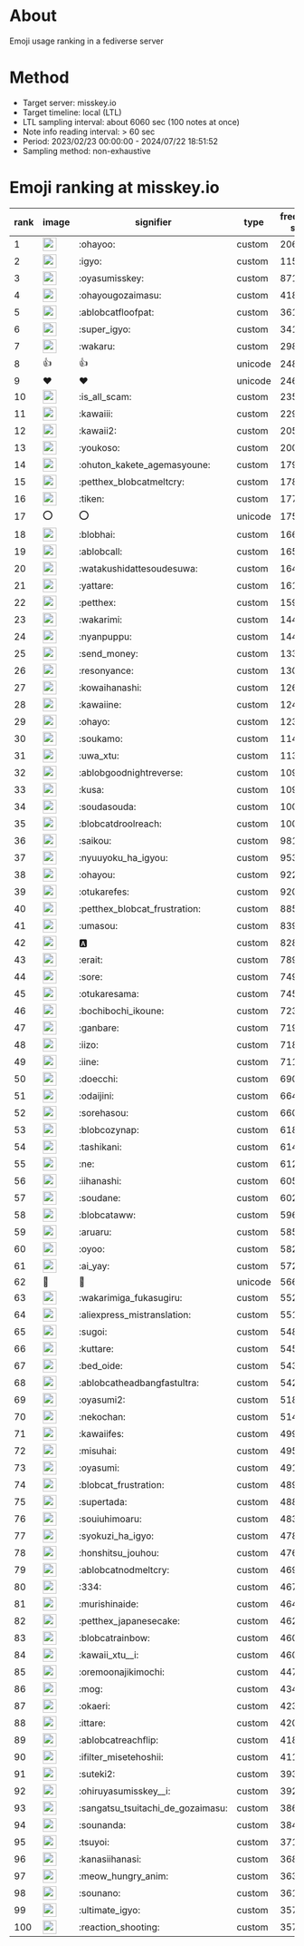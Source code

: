 # About
Emoji usage ranking in a fediverse server

# Method
- Target server: misskey.io
- Target timeline: local (LTL)
- LTL sampling interval: about 6060 sec (100 notes at once)
- Note info reading interval: > 60 sec
- Period: 2023/02/23 00:00:00 - 2024/07/22 18:51:52 
- Sampling method: non-exhaustive

# Emoji ranking at misskey.io

|rank|image|signifier|type|frequency score|
|----|----|----|----|----|
|1|<img height="24" src="https://misskey.io/emoji/ohayoo.webp">|:ohayoo:|custom|206586|
|2|<img height="24" src="https://misskey.io/emoji/igyo.webp">|:igyo:|custom|115236|
|3|<img height="24" src="https://misskey.io/emoji/oyasumisskey.webp">|:oyasumisskey:|custom|87119|
|4|<img height="24" src="https://misskey.io/emoji/ohayougozaimasu.webp">|:ohayougozaimasu:|custom|41841|
|5|<img height="24" src="https://misskey.io/emoji/ablobcatfloofpat.webp">|:ablobcatfloofpat:|custom|36147|
|6|<img height="24" src="https://misskey.io/emoji/super_igyo.webp">|:super_igyo:|custom|34186|
|7|<img height="24" src="https://misskey.io/emoji/wakaru.webp">|:wakaru:|custom|29893|
|8|👍|👍|unicode|24868|
|9|❤|❤|unicode|24623|
|10|<img height="24" src="https://misskey.io/emoji/is_all_scam.webp">|:is_all_scam:|custom|23573|
|11|<img height="24" src="https://misskey.io/emoji/kawaiii.webp">|:kawaiii:|custom|22966|
|12|<img height="24" src="https://misskey.io/emoji/kawaii2.webp">|:kawaii2:|custom|20538|
|13|<img height="24" src="https://misskey.io/emoji/youkoso.webp">|:youkoso:|custom|20012|
|14|<img height="24" src="https://misskey.io/emoji/ohuton_kakete_agemasyoune.webp">|:ohuton_kakete_agemasyoune:|custom|17973|
|15|<img height="24" src="https://misskey.io/emoji/petthex_blobcatmeltcry.webp">|:petthex_blobcatmeltcry:|custom|17847|
|16|<img height="24" src="https://misskey.io/emoji/tiken.webp">|:tiken:|custom|17722|
|17|⭕|⭕|unicode|17531|
|18|<img height="24" src="https://misskey.io/emoji/blobhai.webp">|:blobhai:|custom|16611|
|19|<img height="24" src="https://misskey.io/emoji/ablobcall.webp">|:ablobcall:|custom|16559|
|20|<img height="24" src="https://misskey.io/emoji/watakushidattesoudesuwa.webp">|:watakushidattesoudesuwa:|custom|16422|
|21|<img height="24" src="https://misskey.io/emoji/yattare.webp">|:yattare:|custom|16195|
|22|<img height="24" src="https://misskey.io/emoji/petthex.webp">|:petthex:|custom|15982|
|23|<img height="24" src="https://misskey.io/emoji/wakarimi.webp">|:wakarimi:|custom|14451|
|24|<img height="24" src="https://misskey.io/emoji/nyanpuppu.webp">|:nyanpuppu:|custom|14400|
|25|<img height="24" src="https://misskey.io/emoji/send_money.webp">|:send_money:|custom|13306|
|26|<img height="24" src="https://misskey.io/emoji/resonyance.webp">|:resonyance:|custom|13010|
|27|<img height="24" src="https://misskey.io/emoji/kowaihanashi.webp">|:kowaihanashi:|custom|12627|
|28|<img height="24" src="https://misskey.io/emoji/kawaiine.webp">|:kawaiine:|custom|12400|
|29|<img height="24" src="https://misskey.io/emoji/ohayo.webp">|:ohayo:|custom|12399|
|30|<img height="24" src="https://misskey.io/emoji/soukamo.webp">|:soukamo:|custom|11473|
|31|<img height="24" src="https://misskey.io/emoji/uwa_xtu.webp">|:uwa_xtu:|custom|11316|
|32|<img height="24" src="https://misskey.io/emoji/ablobgoodnightreverse.webp">|:ablobgoodnightreverse:|custom|10950|
|33|<img height="24" src="https://misskey.io/emoji/kusa.webp">|:kusa:|custom|10914|
|34|<img height="24" src="https://misskey.io/emoji/soudasouda.webp">|:soudasouda:|custom|10081|
|35|<img height="24" src="https://misskey.io/emoji/blobcatdroolreach.webp">|:blobcatdroolreach:|custom|10009|
|36|<img height="24" src="https://misskey.io/emoji/saikou.webp">|:saikou:|custom|9816|
|37|<img height="24" src="https://misskey.io/emoji/nyuuyoku_ha_igyou.webp">|:nyuuyoku_ha_igyou:|custom|9535|
|38|<img height="24" src="https://misskey.io/emoji/ohayou.webp">|:ohayou:|custom|9222|
|39|<img height="24" src="https://misskey.io/emoji/otukarefes.webp">|:otukarefes:|custom|9205|
|40|<img height="24" src="https://misskey.io/emoji/petthex_blobcat_frustration.webp">|:petthex_blobcat_frustration:|custom|8855|
|41|<img height="24" src="https://misskey.io/emoji/umasou.webp">|:umasou:|custom|8393|
|42|<img height="24" src="https://misskey.io/emoji/a.webp">|:a:|custom|8282|
|43|<img height="24" src="https://misskey.io/emoji/erait.webp">|:erait:|custom|7892|
|44|<img height="24" src="https://misskey.io/emoji/sore.webp">|:sore:|custom|7499|
|45|<img height="24" src="https://misskey.io/emoji/otukaresama.webp">|:otukaresama:|custom|7457|
|46|<img height="24" src="https://misskey.io/emoji/bochibochi_ikoune.webp">|:bochibochi_ikoune:|custom|7237|
|47|<img height="24" src="https://misskey.io/emoji/ganbare.webp">|:ganbare:|custom|7193|
|48|<img height="24" src="https://misskey.io/emoji/iizo.webp">|:iizo:|custom|7185|
|49|<img height="24" src="https://misskey.io/emoji/iine.webp">|:iine:|custom|7111|
|50|<img height="24" src="https://misskey.io/emoji/doecchi.webp">|:doecchi:|custom|6902|
|51|<img height="24" src="https://misskey.io/emoji/odaijini.webp">|:odaijini:|custom|6642|
|52|<img height="24" src="https://misskey.io/emoji/sorehasou.webp">|:sorehasou:|custom|6604|
|53|<img height="24" src="https://misskey.io/emoji/blobcozynap.webp">|:blobcozynap:|custom|6185|
|54|<img height="24" src="https://misskey.io/emoji/tashikani.webp">|:tashikani:|custom|6140|
|55|<img height="24" src="https://misskey.io/emoji/ne.webp">|:ne:|custom|6129|
|56|<img height="24" src="https://misskey.io/emoji/iihanashi.webp">|:iihanashi:|custom|6057|
|57|<img height="24" src="https://misskey.io/emoji/soudane.webp">|:soudane:|custom|6023|
|58|<img height="24" src="https://misskey.io/emoji/blobcataww.webp">|:blobcataww:|custom|5963|
|59|<img height="24" src="https://misskey.io/emoji/aruaru.webp">|:aruaru:|custom|5856|
|60|<img height="24" src="https://misskey.io/emoji/oyoo.webp">|:oyoo:|custom|5827|
|61|<img height="24" src="https://misskey.io/emoji/ai_yay.webp">|:ai_yay:|custom|5729|
|62|🎉|🎉|unicode|5669|
|63|<img height="24" src="https://misskey.io/emoji/wakarimiga_fukasugiru.webp">|:wakarimiga_fukasugiru:|custom|5527|
|64|<img height="24" src="https://misskey.io/emoji/aliexpress_mistranslation.webp">|:aliexpress_mistranslation:|custom|5513|
|65|<img height="24" src="https://misskey.io/emoji/sugoi.webp">|:sugoi:|custom|5484|
|66|<img height="24" src="https://misskey.io/emoji/kuttare.webp">|:kuttare:|custom|5456|
|67|<img height="24" src="https://misskey.io/emoji/bed_oide.webp">|:bed_oide:|custom|5432|
|68|<img height="24" src="https://misskey.io/emoji/ablobcatheadbangfastultra.webp">|:ablobcatheadbangfastultra:|custom|5423|
|69|<img height="24" src="https://misskey.io/emoji/oyasumi2.webp">|:oyasumi2:|custom|5183|
|70|<img height="24" src="https://misskey.io/emoji/nekochan.webp">|:nekochan:|custom|5140|
|71|<img height="24" src="https://misskey.io/emoji/kawaiifes.webp">|:kawaiifes:|custom|4991|
|72|<img height="24" src="https://misskey.io/emoji/misuhai.webp">|:misuhai:|custom|4951|
|73|<img height="24" src="https://misskey.io/emoji/oyasumi.webp">|:oyasumi:|custom|4912|
|74|<img height="24" src="https://misskey.io/emoji/blobcat_frustration.webp">|:blobcat_frustration:|custom|4896|
|75|<img height="24" src="https://misskey.io/emoji/supertada.webp">|:supertada:|custom|4889|
|76|<img height="24" src="https://misskey.io/emoji/souiuhimoaru.webp">|:souiuhimoaru:|custom|4834|
|77|<img height="24" src="https://misskey.io/emoji/syokuzi_ha_igyo.webp">|:syokuzi_ha_igyo:|custom|4785|
|78|<img height="24" src="https://misskey.io/emoji/honshitsu_jouhou.webp">|:honshitsu_jouhou:|custom|4766|
|79|<img height="24" src="https://misskey.io/emoji/ablobcatnodmeltcry.webp">|:ablobcatnodmeltcry:|custom|4690|
|80|<img height="24" src="https://misskey.io/emoji/334.webp">|:334:|custom|4673|
|81|<img height="24" src="https://misskey.io/emoji/murishinaide.webp">|:murishinaide:|custom|4649|
|82|<img height="24" src="https://misskey.io/emoji/petthex_japanesecake.webp">|:petthex_japanesecake:|custom|4622|
|83|<img height="24" src="https://misskey.io/emoji/blobcatrainbow.webp">|:blobcatrainbow:|custom|4607|
|84|<img height="24" src="https://misskey.io/emoji/kawaii_xtu__i.webp">|:kawaii_xtu__i:|custom|4606|
|85|<img height="24" src="https://misskey.io/emoji/oremoonajikimochi.webp">|:oremoonajikimochi:|custom|4473|
|86|<img height="24" src="https://misskey.io/emoji/mog.webp">|:mog:|custom|4344|
|87|<img height="24" src="https://misskey.io/emoji/okaeri.webp">|:okaeri:|custom|4231|
|88|<img height="24" src="https://misskey.io/emoji/ittare.webp">|:ittare:|custom|4202|
|89|<img height="24" src="https://misskey.io/emoji/ablobcatreachflip.webp">|:ablobcatreachflip:|custom|4189|
|90|<img height="24" src="https://misskey.io/emoji/ifilter_misetehoshii.webp">|:ifilter_misetehoshii:|custom|4112|
|91|<img height="24" src="https://misskey.io/emoji/suteki2.webp">|:suteki2:|custom|3930|
|92|<img height="24" src="https://misskey.io/emoji/ohiruyasumisskey__i.webp">|:ohiruyasumisskey__i:|custom|3927|
|93|<img height="24" src="https://misskey.io/emoji/sangatsu_tsuitachi_de_gozaimasu.webp">|:sangatsu_tsuitachi_de_gozaimasu:|custom|3862|
|94|<img height="24" src="https://misskey.io/emoji/sounanda.webp">|:sounanda:|custom|3846|
|95|<img height="24" src="https://misskey.io/emoji/tsuyoi.webp">|:tsuyoi:|custom|3715|
|96|<img height="24" src="https://misskey.io/emoji/kanasiihanasi.webp">|:kanasiihanasi:|custom|3688|
|97|<img height="24" src="https://misskey.io/emoji/meow_hungry_anim.webp">|:meow_hungry_anim:|custom|3635|
|98|<img height="24" src="https://misskey.io/emoji/sounano.webp">|:sounano:|custom|3610|
|99|<img height="24" src="https://misskey.io/emoji/ultimate_igyo.webp">|:ultimate_igyo:|custom|3579|
|100|<img height="24" src="https://misskey.io/emoji/reaction_shooting.webp">|:reaction_shooting:|custom|3576|
